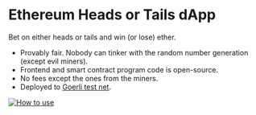 # Ethereum Heads or Tails dApp
Bet on either heads or tails and win (or lose) ether.
* Provably fair. Nobody can tinker with the random number generation (except evil miners).
* Frontend and smart contract program code is open-source.
* No fees except the ones from the miners.
* Deployed to  [Goerli test net](https://goerli.etherscan.io/address/0xab01cdfba8c03d350549d0ec55f39a6e904586f0).

<a href="https://www.youtube.com/watch?v=TYXS2O75v-4">![How to use](img/dapp-frontend.gif)</a>
